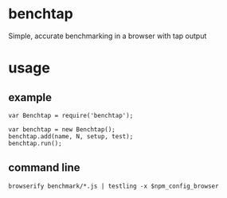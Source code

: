 # benchtap

Simple, accurate benchmarking in a browser with tap output

# usage

## example

```
var Benchtap = require('benchtap');

var benchtap = new Benchtap();
benchtap.add(name, N, setup, test);
benchtap.run();
```

## command line

`browserify benchmark/*.js | testling -x $npm_config_browser`
